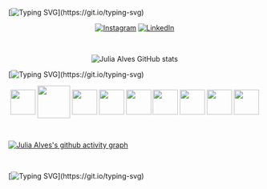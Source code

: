 [![Typing SVG](https://readme-typing-svg.demolab.com?font=Fira+Code&pause=1000&color=D360BC&center=true&vCenter=true&random=false&width=435&lines=Minhas+redes+sociais+:)](https://git.io/typing-svg)

<p align="center">
  <a href="https://www.instagram.com/julia_al390/"><img src="https://img.shields.io/badge/Instagram-E4405F?style=for-the-badge&logo=instagram&logoColor=white" alt="Instagram"></a>
  <a href="https://www.linkedin.com/in/julia-alves-956507273/"><img src="https://img.shields.io/badge/LinkedIn-0077B5?style=for-the-badge&logo=linkedin&logoColor=white" alt="LinkedIn"></a>
</p>

<br>

<p align="center">
  <img src="https://github-readme-stats.vercel.app/api?username=juliaal390&show_icons=true&theme=radical" alt="Julia Alves GitHub stats">
</p>


[![Typing SVG](https://readme-typing-svg.demolab.com?font=Fira+Code&pause=1000&color=D360BC&center=true&vCenter=true&random=false&width=435&lines=Tecnologias+estudadas+:)](https://git.io/typing-svg)


<p align="center">
  
  
  <img align="center" src="https://cdn.jsdelivr.net/gh/devicons/devicon/icons/postgresql/postgresql-plain-wordmark.svg" style="height: 50px; width: auto;">
  <img align="center" src="https://cdn.jsdelivr.net/gh/devicons/devicon/icons/microsoftsqlserver/microsoftsqlserver-plain-wordmark.svg" style="height: 65px; width: auto;">
  <img align="center" src="https://cdn.jsdelivr.net/gh/devicons/devicon/icons/csharp/csharp-original.svg" style="height: 50px; width: auto;">
  <img align="center" src="https://cdn.jsdelivr.net/gh/devicons/devicon/icons/vscode/vscode-original.svg" style="height: 50px; width: auto;">
  <img align="center" src="https://cdn.jsdelivr.net/gh/devicons/devicon/icons/visualstudio/visualstudio-plain.svg" style="height: 50px; width: auto;">
  <img align="center" src="https://cdn.jsdelivr.net/gh/devicons/devicon/icons/html5/html5-original-wordmark.svg" style="height: 50px; width: auto;">
  <img align="center" src="https://cdn.jsdelivr.net/gh/devicons/devicon/icons/css3/css3-original-wordmark.svg" style="height: 50px; width: auto;">
  <img align="center" src="https://cdn.jsdelivr.net/gh/devicons/devicon/icons/javascript/javascript-original.svg" style="height: 50px; width: auto;">
  <img align="center" src="https://cdn.jsdelivr.net/gh/devicons/devicon/icons/cplusplus/cplusplus-original.svg" style="height: 50px; width: auto;">
</p>

<br>

[![Julia Alves's github activity graph](https://github-readme-activity-graph.vercel.app/graph?username=juliaal390&custom_title=Activity&hide_border=true)](https://github.com/ashutosh00710/github-readme-activity-graph)

<br>

[![Typing SVG](https://readme-typing-svg.demolab.com?font=Fira+Code&pause=1000&color=D360BC&center=true&vCenter=true&random=false&width=435&lines=Meus+projetos+criados+(repositórios)+:)](https://git.io/typing-svg)








